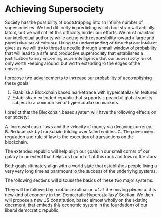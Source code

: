 
# Achieving Supersociety

Society has the possibility of bootstrapping into an infinite number of supersocieties. We find difficulty in predicting which bootstrap will actually latcht, but we will not let this difficulty hinder our efforts. We must maintain our intellectual authority while acting with responsibility toward a large and permissive set of cultures. Using the understanding of time that our intellect gives us we will try to thread a needle through a small window of probability that will lead to a safe and productive supersociety that establishes a justification to any oncoming superintelligence that our supersocity is not only worth keeping around, but worth extending to the edges of the universe.

I propose two advancements to increase our probability of accomplishing these goals.

1. Establish a Blockchain based marketplace with hypercatallaxian features
2. Establish an extended republic that supports a peaceful global society subject to a common set of hypercatallaxian markets.

I predict that the Blockchain based system will have the following effects on our society:

A. Increased cash flows and the velocity of money via decaying currency.
B. Reduce risk by blockchain folding over failed entities.
C. Tie government regulation and rule of law to the execution of transactions on the blockchain.

The extended republic will help align our goals in our small corner of our galaxy to an extent that helps us bound off of this rock and toward the stars.

Both goals ultimately align with a world state that establishes people living a very very long time as paramount to the success of the underlying systems.

The following sections will discuss the basics of these two major systems.

They will be followed by a robust explination of all the moving pieces of this new kind of economy in the 'Democratic Hypercatallaxy' Section. We then will propose a new US constitution, based almost wholly on the existing document, that embeds this economic system in the foundations of our liberal democratic republic.


